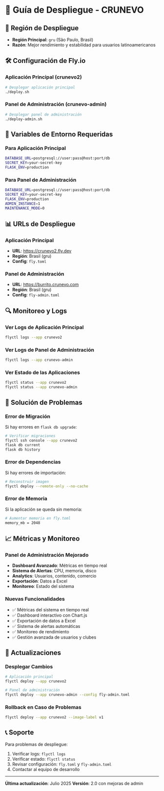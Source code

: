 # 🚀 Guía de Despliegue - CRUNEVO

## 📍 Región de Despliegue
- **Región Principal**: `gru` (São Paulo, Brasil)
- **Razón**: Mejor rendimiento y estabilidad para usuarios latinoamericanos

## 🛠️ Configuración de Fly.io

### Aplicación Principal (crunevo2)
```bash
# Desplegar aplicación principal
./deploy.sh
```

### Panel de Administración (crunevo-admin)
```bash
# Desplegar panel de administración
./deploy-admin.sh
```

## 🔧 Variables de Entorno Requeridas

### Para Aplicación Principal
```bash
DATABASE_URL=postgresql://user:pass@host:port/db
SECRET_KEY=your-secret-key
FLASK_ENV=production
```

### Para Panel de Administración
```bash
DATABASE_URL=postgresql://user:pass@host:port/db
SECRET_KEY=your-secret-key
FLASK_ENV=production
ADMIN_INSTANCE=1
MAINTENANCE_MODE=0
```

## 📊 URLs de Despliegue

### Aplicación Principal
- **URL**: https://crunevo2.fly.dev
- **Región**: Brasil (gru)
- **Config**: `fly.toml`

### Panel de Administración
- **URL**: https://burrito.crunevo.com
- **Región**: Brasil (gru)
- **Config**: `fly-admin.toml`

## 🔍 Monitoreo y Logs

### Ver Logs de Aplicación Principal
```bash
flyctl logs --app crunevo2
```

### Ver Logs de Panel de Administración
```bash
flyctl logs --app crunevo-admin
```

### Ver Estado de las Aplicaciones
```bash
flyctl status --app crunevo2
flyctl status --app crunevo-admin
```

## 🚨 Solución de Problemas

### Error de Migración
Si hay errores en `flask db upgrade`:
```bash
# Verificar migraciones
flyctl ssh console --app crunevo2
flask db current
flask db history
```

### Error de Dependencias
Si hay errores de importación:
```bash
# Reconstruir imagen
flyctl deploy --remote-only --no-cache
```

### Error de Memoria
Si la aplicación se queda sin memoria:
```bash
# Aumentar memoria en fly.toml
memory_mb = 2048
```

## 📈 Métricas y Monitoreo

### Panel de Administración Mejorado
- **Dashboard Avanzado**: Métricas en tiempo real
- **Sistema de Alertas**: CPU, memoria, disco
- **Analytics**: Usuarios, contenido, comercio
- **Exportación**: Datos a Excel
- **Monitoreo**: Estado del sistema

### Nuevas Funcionalidades
- ✅ Métricas del sistema en tiempo real
- ✅ Dashboard interactivo con Chart.js
- ✅ Exportación de datos a Excel
- ✅ Sistema de alertas automáticas
- ✅ Monitoreo de rendimiento
- ✅ Gestión avanzada de usuarios y clubes

## 🔄 Actualizaciones

### Desplegar Cambios
```bash
# Aplicación principal
flyctl deploy --app crunevo2

# Panel de administración
flyctl deploy --app crunevo-admin --config fly-admin.toml
```

### Rollback en Caso de Problemas
```bash
flyctl deploy --app crunevo2 --image-label v1
```

## 📞 Soporte

Para problemas de despliegue:
1. Verificar logs: `flyctl logs`
2. Verificar estado: `flyctl status`
3. Revisar configuración: `fly.toml` y `fly-admin.toml`
4. Contactar al equipo de desarrollo

---

**Última actualización**: Julio 2025
**Versión**: 2.0 con mejoras de admin 